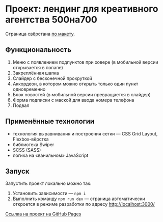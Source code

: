 # Проект: лендинг для креативного агентства 500на700

Страница свёрстана [по макету](https://www.figma.com/file/AJg92P4NRV0azZ31k5KLIY/Тестовое-задание-для-разработчика?type=design&node-id=1-3&mode=design&t=jrZnRqsAoqVP5pzC-0).

## Функциональность

1. Меню с появлением подпунктов при ховере (в мобильной версии открывается в попапе)
2. Закреплённая шапка
3. Слайдер с бесконечной прокруткой
4. Аккордеон, в котором можно открыть только один пункт одновременно
5. Блок новостей (в мобильной версии превращается в слайдер)
6. Форма подписки с маской для ввода номера телефона
7. Подвал

## Применённые технологии

- технология выравнивания и построения сетки — CSS Grid Layout, Flexbox-вёрстка
- библиотека Swiper
- SCSS (SASS)
- логика на «ванильном» JavaScript

## Запуск

Запустить проект локально можно так:

1. Установить зависимости — `npm i`
2. Выполнить команду `npm run dev` — страница автоматически откроется в режиме разработки по адресу [http://localhost:3000/](http://localhost:3000/)

[Ссылка на проект на GitHub Pages](https://shulepovalidiya.github.io/500na700-test/)
